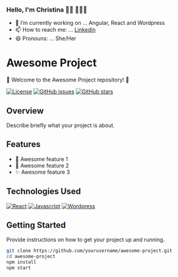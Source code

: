 ### Hello, I'm Christina 👋🏻 👩🏻‍💻


- 🔭 I’m currently working on ... Angular, React and Wordpress
- 📫 How to reach me: ... [Linkedin](https://www.linkedin.com/in/christinalorenzomontes/)
- 😄 Pronouns: ... She/Her

# Awesome Project

🌟 Welcome to the Awesome Project repository! 🌟

[![License](https://img.shields.io/badge/license-MIT-blue.svg)](LICENSE)
[![GitHub issues](https://img.shields.io/github/issues/yourusername/awesome-project)](https://github.com/yourusername/awesome-project/issues)
[![GitHub stars](https://img.shields.io/github/stars/yourusername/awesome-project)](https://github.com/yourusername/awesome-project/stargazers)

## Overview

Describe briefly what your project is about.

## Features

- 🚀 Awesome feature 1
- 🌈 Awesome feature 2
- ✨ Awesome feature 3

## Technologies Used

[![React](https://img.shields.io/badge/Tech1-Blue.svg)](https://example.com/tech1)
[![Javascript](https://img.shields.io/badge/Tech2-Green.svg)](https://example.com/tech2)
[![Wordpress](https://img.shields.io/badge/Tech3-Orange.svg)](https://example.com/tech3)

## Getting Started

Provide instructions on how to get your project up and running.

```bash
git clone https://github.com/yourusername/awesome-project.git
cd awesome-project
npm install
npm start

